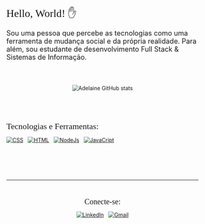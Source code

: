 <span style="color ; font-family: Lucida Sans Unicode ; font-size: 28px;"> Hello, World! ✋
<br>

<span style="color ; font-family: ; font-size: 18px;"> Sou uma pessoa que percebe as tecnologias como uma ferramenta de mudança social e da própria realidade. Para além, sou estudante de desenvolvimento Full Stack & Sistemas de Informação. 

<br> 
<br>

<div style="text-align:center">

 ![Adelaine GitHub stats](https://github-readme-stats.vercel.app/api?username=AdelaineDev&show_icons=true&theme=dark)

<br>
<br>
<br>
</div>


<span style="color ; font-family: Bahnschrift; font-size: 22px;"> Tecnologias e Ferramentas:
<span> 




[![CSS](https://img.shields.io/badge/CSS-239120?&style=for-the-badge&logo=css3&logoColor=white)]() &nbsp;
[![HTML](https://img.shields.io/badge/HTML-239120?style=for-the-badge&logo=html5&logoColor=white)]() &nbsp;
[![NodeJs](https://img.shields.io/badge/Node.js-43853D?style=for-the-badge&logo=node.js&logoColor=white)]() &nbsp;
[![JavaCript](https://img.shields.io/badge/JavaScript-323330?style=for-the-badge&logo=javascript&logoColor=F7DF1E)]()



<br>
<br>
<br> 
<br> 


 ---
<br>

<div style="text-align: center">

<span style="color:belge ; font-family: Bahnschrift;font-size: 20px"> Conecte-se:
<br>

[![LinkedIn](https://img.shields.io/badge/LinkedIn-0077B5?style=for-the-badge&logo=linkedin&logoColor=white)](https://www.linkedin.com/in/adelainesantos/) &nbsp;
[![Gmail](https://img.shields.io/badge/Gmail-D14836?style=for-the-badge&logo=gmail&logoColor=white)](mailto:contato.devadelaine@gmail.com)
